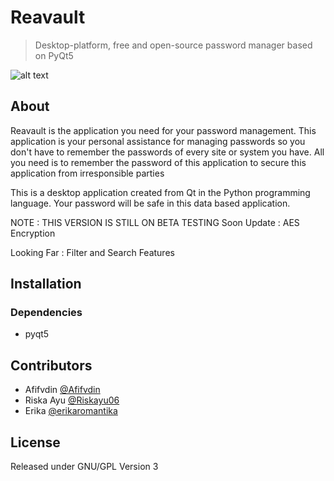 # Reavault

> Desktop-platform, free and open-source password manager based on PyQt5

![alt text](http://https://github.com/afifvdin/reavault/screenshots/main.png)

## About

Reavault is the application you need for your password management. This application is your personal assistance for managing passwords so you don't have to remember the passwords of every site or system you have. All you need is to remember the password of this application to secure this application from irresponsible parties

This is a desktop application created from Qt in the Python programming language. Your password will be safe in this data based application.

NOTE : THIS VERSION IS STILL ON BETA TESTING
Soon Update : AES Encryption

Looking Far : Filter and Search Features

## Installation

### Dependencies
- pyqt5

## Contributors

- Afifvdin  [@Afifvdin](https://github.com/Afifvdin)
- Riska Ayu [@Riskayu06](https://github.com/Riskayu06)
- Erika     [@erikaromantika](https://github.com/erikaromantika)

## License

Released under GNU/GPL Version 3
